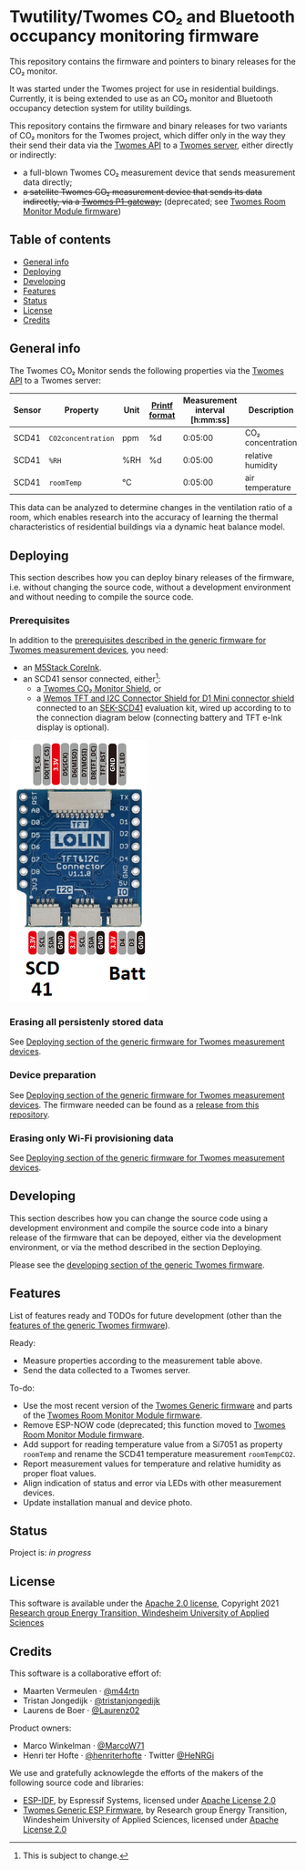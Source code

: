 # Twutility/Twomes CO₂ and Bluetooth occupancy monitoring firmware
This repository contains the firmware and pointers to binary releases for the CO₂ monitor. 

It was started under the Twomes project for use in residential buildings. Currently, it is being extended to use as an CO₂ monitor and Bluetooth occupancy detection system for utility buildings.

This repository contains the firmware and binary releases for two variants of CO₂ monitors for the Twomes project, which differ only in the way they their send their data via the [Twomes API](https://github.com/energietransitie/twomes-backoffice-api) to a [Twomes server](https://github.com/energietransitie/twomes-backoffice-server), either directly or indirectly:
* a full-blown Twomes CO₂ measurement device that sends measurement data directly;
* ~~a satellite Twomes CO₂ measurement device that sends its data indirectly, via a [Twomes P1-gateway](https://github.com/energietransitie/twomes-p1-port-logger-gateway);~~ (deprecated; see [Twomes Room Monitor Module firmware](https://github.com/energietransitie/twomes-room-monitor-firmware))
 

## Table of contents
* [General info](#general-info)
* [Deploying](#deploying)
* [Developing](#developing) 
* [Features](#features)
* [Status](#status)
* [License](#license)
* [Credits](#credits)

## General info
The Twomes CO₂ Monitor sends the following properties via the [Twomes API](https://github.com/energietransitie/twomes-backoffice-api) to a Twomes server:

| Sensor | Property           | Unit | [Printf format](https://en.wikipedia.org/wiki/Printf_format_string) | Measurement interval \[h:mm:ss\] | Description                            |
|--------|--------------------|------|--------|-------------------|----------------------------------------|
| SCD41  | `CO2concentration` | ppm  | %d     | 0:05:00           | CO₂ concentration                      |
| SCD41  | `%RH`              | %RH  | %d     | 0:05:00           | relative humidity                      |
| SCD41  | `roomTemp`         | °C   |        | 0:05:00           | air temperature                        |

This data can be analyzed to determine changes in the ventilation ratio of a room, which enables research into the accuracy of learning the thermal characteristics of residential buildings via a dynamic heat balance model.

## Deploying
This section describes how you can deploy binary releases of the firmware, i.e. without changing the source code, without a development environment and without needing to compile the source code.
### Prerequisites
In addition to the [prerequisites described in the generic firmware for Twomes measurement devices](https://github.com/energietransitie/twomes-generic-esp-firmware#prerequisites), you need:
* an [M5Stack CoreInk](https://docs.m5stack.com/en/core/coreink).
* an SCD41 sensor connected, either[^prerequisites]:
  * a [Twomes CO₂ Monitor Shield](https://github.com/energietransitie/twomes-co2-monitor-hardware), or
  * a [Wemos TFT and I2C Connector Shield for D1 Mini connector shield](https://www.tinytronics.nl/shop/en/platforms/wemos-lolin/shields/wemos-tft-and-i2c-connector-shield-for-d1-mini) connected to an [SEK-SCD41](https://www.sensirion.com/en/environmental-sensors/evaluation-kit-sek-environmental-sensing/evaluation-kit-sek-scd41/) evaluation kit, wired up according to to the connection diagram below (connecting battery and TFT e-Ink display is optional).

![connect the SCD42 development board connector to the leftmost I²C socket](./SCD41_shield_connect.png)

[^prerequisites]: This is subject to change.

### Erasing all persistenly stored data
See [Deploying section of the generic firmware for Twomes measurement devices](https://github.com/energietransitie/twomes-generic-esp-firmware#deploying).

### Device preparation
See [Deploying section of the generic firmware for Twomes measurement devices](https://github.com/energietransitie/twomes-generic-esp-firmware#deploying).
The firmware needed can be found as a [release from this repository](https://github.com/energietransitie/twomes-co_2-sensor/releases).

### Erasing only Wi-Fi provisioning data
See [Deploying section of the generic firmware for Twomes measurement devices](https://github.com/energietransitie/twomes-generic-esp-firmware#deploying).


## Developing
This section describes how you can change the source code using a development environment and compile the source code into a binary release of the firmware that can be depoyed, either via the development environment, or via the method described in the section Deploying.

Please see the [developing section of the generic Twomes firmware](https://github.com/energietransitie/twomes-generic-esp-firmware#developing).

## Features
List of features ready and TODOs for future development (other than the [features of the generic Twomes firmware](https://github.com/energietransitie/twomes-generic-esp-firmware#features)). 

Ready:
* Measure properties according to the measurement table above. 
* Send the data collected to a Twomes server.

To-do:
* Use the most recent version of the [Twomes Generic firmware](https://github.com/energietransitie/twomes-generic-esp-firmware) and parts of the [Twomes Room Monitor Module firmware](https://github.com/energietransitie/twomes-room-monitor-firmware).
* Remove ESP-NOW code (deprecated; this function moved to [Twomes Room Monitor Module firmware](https://github.com/energietransitie/twomes-room-monitor-firmware).
* Add support for reading temperature value from a Si7051 as property `roomTemp` and rename the SCD41 temperature measurement `roomTempCO2`.
* Report measurement values for temperature and relative humidity as proper float values.
* Align indication of status and error via LEDs with other measurement devices.
* Update installation manual and device photo.

## Status
Project is: _in progress_

## License
This software is available under the [Apache 2.0 license](./LICENSE), Copyright 2021 [Research group Energy Transition, Windesheim University of Applied Sciences](https://windesheim.nl/energietransitie) 

## Credits
This software is a collaborative effort of:
* Maarten Vermeulen · [@m44rtn](https://github.com/m44rtn)
* Tristan Jongedijk · [@tristanjongedijk](https://github.com/tristanjongedijk)
* Laurens de Boer · [@Laurenz02](https://github.com/Laurenz02)

Product owners:
* Marco Winkelman · [@MarcoW71](https://github.com/MarcoW71)
* Henri ter Hofte · [@henriterhofte](https://github.com/henriterhofte) · Twitter [@HeNRGi](https://twitter.com/HeNRGi)

We use and gratefully acknowlegde the efforts of the makers of the following source code and libraries:
* [ESP-IDF](https://github.com/espressif/esp-idf), by Espressif Systems, licensed under [Apache License 2.0](https://github.com/espressif/esp-idf/blob/9d34a1cd42f6f63b3c699c3fe8ec7216dd56f36a/LICENSE)
* [Twomes Generic ESP Firmware](https://github.com/energietransitie/twomes-generic-esp-firmware), by Research group Energy Transition, Windesheim University of Applied Sciences, licensed under [Apache License 2.0](https://github.com/energietransitie/twomes-generic-esp-firmware/blob/b17f346d78ac7dde6f2dff6b5e7639e98d55c348/LICENSE.md)

